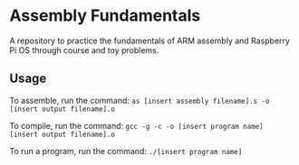 # Assembly Fundamentals

A repository to practice the fundamentals of ARM assembly and Raspberry Pi OS through  course and toy problems.

## Usage

To assemble, run the command: `as [insert assembly filename].s -o [insert output filename].o`

To compile, run the command: `gcc -g -c -o [insert program name] [insert output filename].o`

To run a program, run the command: `./[insert program name]`



